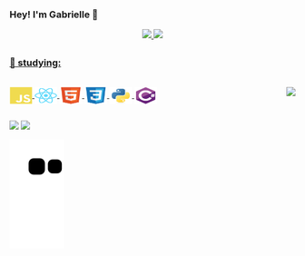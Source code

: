 ### Hey! I'm Gabrielle 👋

<div align="center">
  <a href="https://github.com/Gbiiandrad">
  <img height="180em" src="https://github-readme-stats.vercel.app/api?username=Gbiiandrad&show_icons=true&theme=radical&include_all_commits=true&count_private=true"/>  <img height="180em" src="https://github-readme-stats.vercel.app/api/top-langs/?username=Gbiiandrad&layout=compact&langs_count=7&theme=radical"/>
</div>

##

### 📖 studying:

<div style="display: inline_block"><br>
  <img align="center" alt="Gabi-Js" height="30" width="40" src="https://raw.githubusercontent.com/devicons/devicon/master/icons/javascript/javascript-plain.svg">
  <img align="center" alt="Gabi-React" height="30" width="40" src="https://raw.githubusercontent.com/devicons/devicon/master/icons/react/react-original.svg">
  <img align="center" alt="Gabi-HTML" height="30" width="40" src="https://raw.githubusercontent.com/devicons/devicon/master/icons/html5/html5-original.svg">
  <img align="center" alt="Gabi-CSS" height="30" width="40" src="https://raw.githubusercontent.com/devicons/devicon/master/icons/css3/css3-original.svg">
  <img align="center" alt="Gabi-Python" height="30" width="40" src="https://raw.githubusercontent.com/devicons/devicon/master/icons/python/python-original.svg">
  <img align="center" alt="Rafa-Csharp" height="30" width="40" src="https://raw.githubusercontent.com/devicons/devicon/master/icons/csharp/csharp-original.svg">
  
  
  <img align="right" height="150" style="border-radius:px;" src="https://media.discordapp.net/attachments/754409297089134615/999808371098140762/picasion.com_066518888c8826b7612888f2dba5a1a7.gif">
</div>


##
 
<div> 
  <a href = "mailto:gabii12303.net@gmail.com"><img src="https://img.shields.io/badge/Gmail-D14836?style=for-the-badge&logo=gmail&logoColor=white" target="_blank"></a>
  <a href="https://www.linkedin.com/in/gabrielle-andrade-da-silva-3a50251a1/" target="_blank"><img src="https://img.shields.io/badge/-LinkedIn-%230077B5?style=for-the-badge&logo=linkedin&logoColor=white" target="_blank"></a> 
  
  ![Snake animation](https://github.com/Gbiiandrad/Gbiiandrad/blob/output/github-contribution-grid-snake.svg)

</div> 





